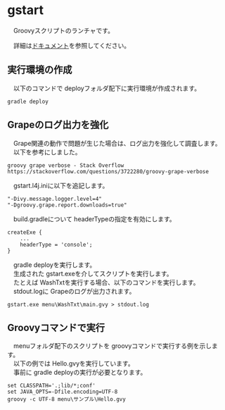 # gstart

　Groovyスクリプトのランチャです。

　詳細は[ドキュメント](https://longfish801.github.io/gitdoc/gstart/)を参照してください。

## 実行環境の作成

　以下のコマンドで deployフォルダ配下に実行環境が作成されます。

~~~
gradle deploy
~~~

## Grapeのログ出力を強化

　Grape関連の動作で問題が生じた場合は、ログ出力を強化して調査します。  
　以下を参考にしました。

~~~
groovy grape verbose - Stack Overflow
https://stackoverflow.com/questions/3722280/groovy-grape-verbose
~~~

　gstart.l4j.iniに以下を追記します。

~~~
"-Divy.message.logger.level=4"
"-Dgroovy.grape.report.downloads=true"
~~~

　build.gradleについて headerTypeの指定を有効にします。

~~~
createExe {
	...
	headerType = 'console';
}
~~~

　gradle deployを実行します。  
　生成された gstart.exeを介してスクリプトを実行します。  
　たとえば WashTxtを実行する場合、以下のコマンドを実行します。  
　stdout.logに Grapeのログが出力されます。

~~~
gstart.exe menu\WashTxt\main.gvy > stdout.log
~~~

## Groovyコマンドで実行

　menuフォルダ配下のスクリプトを groovyコマンドで実行する例を示します。  
　以下の例では Hello.gvyを実行しています。  
　事前に gradle deployの実行が必要となります。

~~~
set CLASSPATH='.;lib/*;conf'
set JAVA_OPTS=-Dfile.encoding=UTF-8
groovy -c UTF-8 menu\サンプル\Hello.gvy
~~~

